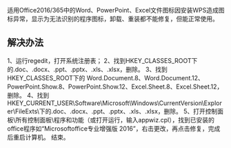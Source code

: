 适用Office2016/365中的Word、PowerPoint、Excel文件图标因安装WPS造成图标异常，显示为无法识别的程序图标，卸载、重装都不能修复，但能正常使用。

## 解决办法 
1、运行regedit，打开系统注册表；
2、找到HKEY_CLASSES_ROOT下的.doc、.docx、.ppt、.pptx、.xls、.xlsx，删除。 
3、找到HKEY_CLASSES_ROOT下的 Word.Document.8、Word.Document.12、PowerPoint.Show.8、PowerPoint.Show.12、Excel.Sheet.8、Excel.Sheet.12，删除。
4、找到HKEY_CURRENT_USER\Software\Microsoft\Windows\CurrentVersion\Explorer\FileExts\下的.doc、.docx、.ppt、.pptx、.xls、.xlsx，删除。
5、打开控制面板\所有控制面板\程序和功能（或打开运行，输入appwiz.cpl），找到已安装的office程序如“Microsoftoffice专业增强版 2016”，右击更改，再点击修复，完成后重启计算机。
结束。

